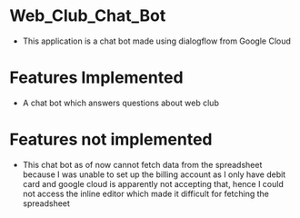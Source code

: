 # Web_Club_Chat_Bot
- This application is a chat bot made using dialogflow from Google Cloud

# Features Implemented
- A chat bot which answers questions about web club 


# Features not implemented
- This chat bot as of now cannot fetch data from the spreadsheet because I was unable to set up the billing account as I only have debit card and google cloud is apparently not accepting that, hence I could not access the inline editor which made it difficult for fetching the spreadsheet
